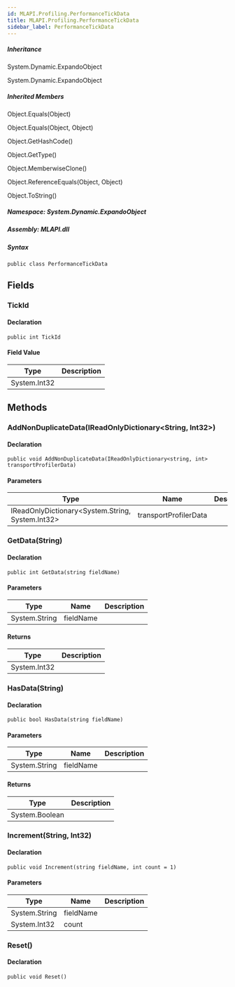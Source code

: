 ```yaml
---  
id: MLAPI.Profiling.PerformanceTickData  
title: MLAPI.Profiling.PerformanceTickData
sidebar_label: PerformanceTickData
---
```


<div class="markdown level0 summary">

</div>

<div class="markdown level0 conceptual">

</div>

<div class="inheritance">

##### Inheritance

<div class="level0">

System.Dynamic.ExpandoObject

</div>

<div class="level1">

System.Dynamic.ExpandoObject

</div>

</div>

<div class="inheritedMembers">

##### Inherited Members

<div>

Object.Equals(Object)

</div>

<div>

Object.Equals(Object, Object)

</div>

<div>

Object.GetHashCode()

</div>

<div>

Object.GetType()

</div>

<div>

Object.MemberwiseClone()

</div>

<div>

Object.ReferenceEquals(Object, Object)

</div>

<div>

Object.ToString()

</div>

</div>

##### **Namespace**: System.Dynamic.ExpandoObject

##### **Assembly**: MLAPI.dll

##### Syntax

    public class PerformanceTickData

## Fields

### TickId

<div class="markdown level1 summary">

</div>

<div class="markdown level1 conceptual">

</div>

#### Declaration

    public int TickId

#### Field Value

| Type         | Description |
|--------------|-------------|
| System.Int32 |             |

## Methods 

### AddNonDuplicateData(IReadOnlyDictionary&lt;String, Int32&gt;)

<div class="markdown level1 summary">

</div>

<div class="markdown level1 conceptual">

</div>

#### Declaration

    public void AddNonDuplicateData(IReadOnlyDictionary<string, int> transportProfilerData)

#### Parameters

| Type                                                   | Name                  | Description |
|--------------------------------------------------------|-----------------------|-------------|
| IReadOnlyDictionary&lt;System.String, System.Int32&gt; | transportProfilerData |             |

### GetData(String)

<div class="markdown level1 summary">

</div>

<div class="markdown level1 conceptual">

</div>

#### Declaration

    public int GetData(string fieldName)

#### Parameters

| Type          | Name      | Description |
|---------------|-----------|-------------|
| System.String | fieldName |             |

#### Returns

| Type         | Description |
|--------------|-------------|
| System.Int32 |             |

### HasData(String)

<div class="markdown level1 summary">

</div>

<div class="markdown level1 conceptual">

</div>

#### Declaration

    public bool HasData(string fieldName)

#### Parameters

| Type          | Name      | Description |
|---------------|-----------|-------------|
| System.String | fieldName |             |

#### Returns

| Type           | Description |
|----------------|-------------|
| System.Boolean |             |

### Increment(String, Int32)

<div class="markdown level1 summary">

</div>

<div class="markdown level1 conceptual">

</div>

#### Declaration

    public void Increment(string fieldName, int count = 1)

#### Parameters

| Type          | Name      | Description |
|---------------|-----------|-------------|
| System.String | fieldName |             |
| System.Int32  | count     |             |

### Reset()

<div class="markdown level1 summary">

</div>

<div class="markdown level1 conceptual">

</div>

#### Declaration

    public void Reset()
